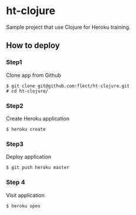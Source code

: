 ht-clojure
==================

Sample project that use Clojure for Heroku training.

How to deploy
--------------

### Step1  

Clone app from Github  

```
$ git clone git@github.com:flect/ht-clojure.git
# cd ht-clojure/
```

### Step2  

Create Heroku application

```
$ heroku create
```

### Step3  

Deploy application

```
$ git push heroku master
```

### Step 4

Visit application

```
$ heroku open
```
